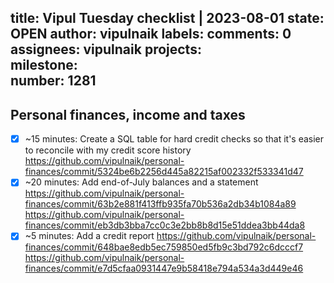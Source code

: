 title:	Vipul Tuesday checklist | 2023-08-01
state:	OPEN
author:	vipulnaik
labels:	
comments:	0
assignees:	vipulnaik
projects:	
milestone:	
number:	1281
--
## Personal finances, income and taxes

- [x] ~15 minutes: Create a SQL table for hard credit checks so that it's easier to reconcile with my credit score history https://github.com/vipulnaik/personal-finances/commit/5324be6b2256d445a82215af002332f533341d47
- [x] ~20 minutes: Add end-of-July balances and a statement https://github.com/vipulnaik/personal-finances/commit/63b2e881f413ffb935fa70b536a2db34b1084a89 https://github.com/vipulnaik/personal-finances/commit/eb3db3bba7cc0c3e2bb8b8d15e51ddea3bb44da8
- [x] ~5 minutes: Add a credit report https://github.com/vipulnaik/personal-finances/commit/648bae8edb5ec759850ed5fb9c3bd792c6dcccf7 https://github.com/vipulnaik/personal-finances/commit/e7d5cfaa0931447e9b58418e794a534a3d449e46  
